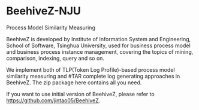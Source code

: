 # BeehiveZ-NJU
Process Model Similarity Measuring

BeehiveZ is developed by Institute of Information System and Engineering, School of Software, Tsinghua University, used for business process model and business process instance management, covering the topics of mining, comparison, indexing, query and so on.

We implement both of TLP(Token Log Profile)-based process model similarity measuring and #TAR complete log generating approaches in BeehiveZ. The zip package here contains all you need.  

If you want to use initial version of BeehiveZ, please refer to https://github.com/jintao05/BeehiveZ. 
